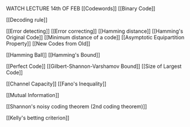WATCH LECTURE 14th OF FEB
[[Codewords]]
[[Binary Code]]

[[Decoding rule]]

[[Error detecting]]
[[Error correcting]]
[[Hamming distance]]
[[Hamming's Original Code]]
[[Minimum distance of a code]]
[[Asymptotic Equipartition Property]]
[[New Codes from Old]]

[[Hamming Ball]]
[[Hamming's Bound]]

[[Perfect Code]]
[[Gilbert-Shannon-Varshamov Bound]]
[[Size of Largest Code]]

[[Channel Capacity]]
[[Fano's Inequality]]

[[Mutual Information]]

[[Shannon's noisy coding theorem (2nd coding theorem)]]

[[Kelly's betting criterion]]